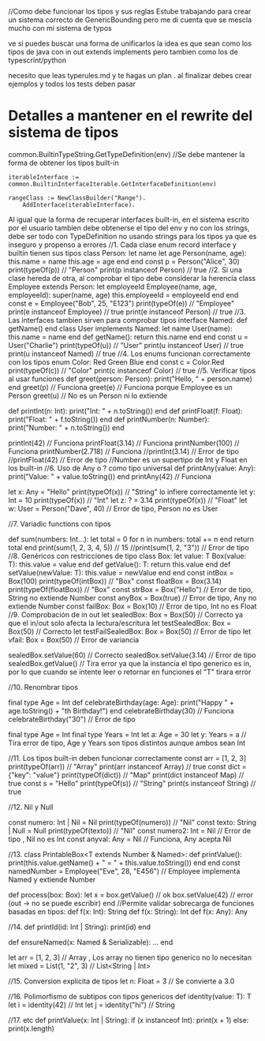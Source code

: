 //Como debe funcionar los tipos y sus reglas
Estube trabajando para crear un sistema correcto de GenericBounding pero me di cuenta que se mescla mucho con mi sistema de typos

ve si puedes buscar una forma de unificarlos la idea es que sean como los tipos de java con in out extends implements
pero tambien como los de typescrint/python

necesito que leas typerules.md y te hagas un plan .
al finalizar debes crear ejemplos y todos los tests deben pasar
# Detalles a mantener en el rewrite del sistema de tipos
common.BuiltinTypeString.GetTypeDefinition(env) //Se debe mantener la forma de obtener los tipos built-in

	iterableInterface := common.BuiltinInterfaceIterable.GetInterfaceDefinition(env)

	rangeClass := NewClassBuilder("Range").
		AddInterface(iterableInterface).
Al igual que la forma de recuperar interfaces built-in,
en el sistema escrito por el usuario tambien debe obtenerse el tipo del env
y no con los strings, debe ser todo con TypeDefinition no usando strings para los tipos
ya que es inseguro y propenso a errores
//1. Cada clase enum record interface y builtin tienen sus tipos
class Person:
    let name
    let age
    Person(name, age):
        this.name = name
        this.age = age
    end
end
const p = Person("Alice", 30)
print(typeOf(p)) // "Person"
print(p instanceof Person) // true
//2. Si una clase hereda de otra, al comprobar el tipo debe considerar la herencia
class Employee extends Person:
    let employeeId
    Employee(name, age, employeeId):
        super(name, age)
        this.employeeId = employeeId
    end
end
const e = Employee("Bob", 25, "E123")
print(typeOf(e)) // "Employee"
print(e instanceof Employee) // true
print(e instanceof Person) // true
//3. Las interfaces tambien sirven para comprobar tipos
interface Named:
    def getName()
end
class User implements Named:
    let name
    User(name):
        this.name = name
    end
    def getName():
        return this.name
    end
end
const u = User("Charlie")
print(typeOf(u)) // "User"
print(u instanceof User) // true
print(u instanceof Named) // true
//4. Los enums funcionan correctamente con los tipos
enum Color:
    Red
    Green
    Blue
end
const c = Color.Red
print(typeOf(c)) // "Color"
print(c instanceof Color) // true
//5. Verificar tipos al usar funciones
def greet(person: Person):
    print("Hello, " + person.name)
end
greet(p) // Funciona
greet(e) // Funciona porque Employee es un Person
greet(u) // No es un Person ni lo extiende

def printInt(n: Int):
    print("Int: " + n.toString())
end
def printFloat(f: Float):
    print("Float: " + f.toString())
end
def printNumber(n: Number):
    print("Number: " + n.toString())
end

printInt(42) // Funciona
printFloat(3.14) // Funciona
printNumber(100) // Funciona
printNumber(2.718) // Funciona
//printInt(3.14) // Error de tipo
//printFloat(42) // Error de tipo
//Number es un supertipo de Int y Float en los built-in
//6. Uso de Any o ? como tipo universal
def printAny(value: Any):
    print("Value: " + value.toString())
end
printAny(42) // Funciona

let x: Any = "Hello"
print(typeOf(x)) // "String" lo infiere correctamente
let y: Int = 10 
print(typeOf(x)) // "Int"
let z: ? = 3.14
print(typeOf(x)) // "Float"
let w: User = Person("Dave", 40) // Error de tipo, Person no es User

//7. Variadic functions con tipos

def sum(numbers: Int...):
    let total = 0
    for n in numbers:
        total += n
    end
    return total
end
print(sum(1, 2, 3, 4, 5)) // 15
//print(sum(1, 2, "3")) // Error de tipo
//8. Genéricos con restricciones de tipo
class Box<T extends Number>:
    let value: T
    Box(value: T):
        this.value = value
    end
    def getValue(): T:
        return this.value
    end
    def setValue(newValue: T):
        this.value = newValue
    end
end
const intBox = Box<Int>(100)
print(typeOf(intBox)) // "Box<Int>"
const floatBox = Box<Float>(3.14)
print(typeOf(floatBox)) // "Box<Float>"
const strBox = Box<String>("Hello") // Error de tipo, String no extiende Number
const anyBox = Box<Any>(true) // Error de tipo, Any no extiende Number
const failBox: Box<Float> = Box<Int>(10) // Error de tipo, Int no es Float
//9. Comprobación de in out
let sealedBox: Box<Int> = Box<in Int>(50) // Correcto ya que el in/out solo afecta la lectura/escritura 
let testSealedBox: Box<out Int> = Box<out Int>(50) // Correcto
let testFailSealedBox: Box<out Float> = Box<out Int>(50) // Error de tipo
let vfail: Box<in Int> = Box<out Int>(50) // Error de variancia

sealedBox.setValue(60) // Correcto
sealedBox.setValue(3.14) // Error de tipo
sealedBox.getValue() // Tira error ya que la instancia el tipo generico es in, por lo que cuando se intente leer o retornar en funciones el "T" tirara error

//10. Renombrar tipos

final type Age = Int
def celebrateBirthday(age: Age):
    print("Happy " + age.toString() + "th Birthday!")
end
celebrateBirthday(30) // Funciona
celebrateBirthday("30") // Error de tipo

final type Age = Int
final type Years = Int
let a: Age = 30
let y: Years = a // Tira error de tipo, Age y Years son tipos distintos aunque ambos sean Int



//11. Los tipos built-in deben funcionar correctamente
const arr = [1, 2, 3]
print(typeOf(arr)) // "Array"
print(arr instanceof Array) // true
const dict = {"key": "value"}
print(typeOf(dict)) // "Map"
print(dict instanceof Map) // true
const s = "Hello"
print(typeOf(s)) // "String"
print(s instanceof String) // true

//12. Nil y Null

const numero: Int | Nil = Nil
print(typeOf(numero)) // "Nil"
const texto: String | Null = Null
print(typeOf(texto)) // "Nil"
const numero2: Int = Nil // Error de tipo , Nil no es Int
const anyval: Any = Nil // Funciona, Any acepta Nil

//13. 
class PrintableBox<T extends Number & Named>:
    def printValue():
        print(this.value.getName() + " = " + this.value.toString())
    end
end
const namedNumber = Employee("Eve", 28, "E456") // Employee implementa Named y extiende Number

def process(box: Box<out Number>):
    let x = box.getValue() // ok
    box.setValue(42) // error (out → no se puede escribir)
end
//Permite validar sobrecarga de funciones basadas en tipos:
def f(x: Int): String
def f(x: String): Int
def f(x: Any): Any

//14.
def printId(id: Int | String):
    print(id)
end

def ensureNamed(x: Named & Serializable):
    ...
end

let arr = [1, 2, 3] // Array , Los array no tienen tipo generico no lo necesitan
let mixed = List(1, "2", 3) // List<String | Int>

//15. Conversion explicita de tipos
let n: Float = 3 // Se convierte a 3.0


//16. Polimorfismo de subtipos con tipos genericos
def identity<T>(value: T): T
let i = identity(42) // Int
let j = identity("hi") // String


//17. etc
def printValue(x: Int | String):
    if (x instanceof Int):
        print(x + 1)
    else:
        print(x.length)

